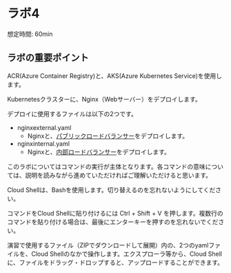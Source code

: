 # ラボ4

想定時間: 60min


## ラボの重要ポイント

ACR(Azure Container Registry)と、AKS(Azure Kubernetes Service)を使用します。

Kubernetesクラスターに、Nginx（Webサーバー）をデプロイします。

デプロイに使用するファイルは以下の2つです。

- nginxexternal.yaml
  - Nginxと、[パブリックロードバランサー](https://docs.microsoft.com/ja-jp/azure/aks/load-balancer-standard#use-the-public-standard-load-balancer)をデプロイします。
- nginxinternal.yaml
  - Nginxと、[内部ロードバランサー](https://docs.microsoft.com/ja-jp/azure/aks/internal-lb)をデプロイします。

このラボについてはコマンドの実行が主体となります。各コマンドの意味については、説明を読みながら進めていただければご理解いただけると思います。

Cloud Shellは、Bashを使用します。切り替えるのを忘れないようにしてください。

コマンドをCloud Shellに貼り付けるには Ctrl + Shift + V を押します。複数行のコマンドを貼り付ける場合は、最後にエンターキーを押すのを忘れないでください。

演習で使用するファイル（ZIPでダウンロードして展開）内の、2つのyamlファイルを、Cloud Shellのなかで操作します。エクスプローラ等から、Cloud Shellに、ファイルをドラッグ・ドロップすると、アップロードすることができます。
